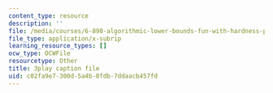 ```yaml
---
content_type: resource
description: ''
file: /media/courses/6-890-algorithmic-lower-bounds-fun-with-hardness-proofs-fall-2014/c02fa9e7300d5a4b8fdb7ddaacb457fd_7d73E1DiH0w.vtt
file_type: application/x-subrip
learning_resource_types: []
ocw_type: OCWFile
resourcetype: Other
title: 3play caption file
uid: c02fa9e7-300d-5a4b-8fdb-7ddaacb457fd
---
```

